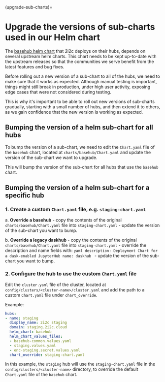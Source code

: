 (upgrade-sub-charts)=
# Upgrade the versions of sub-charts used in our Helm chart

The [basehub helm chart](hub-helm-charts) that 2i2c deploys on their hubs, depends on several upstream helm charts.
This chart needs to be kept up-to-date with the upstream releases so that the communities we serve benefit from the latest features and bug fixes.

Before rolling out a new version of a sub-chart to all of the hubs, we need to make sure that it works as expected. Although manual testing is important, things might still break in production, under high user activity, exposing edge cases that were not considered during testing.

This is why it's important to be able to roll out new versions of sub-charts gradually, starting with a small number of hubs, and then extend it to others, as we gain confidence that the new version is working as expected.

## Bumping the version of a helm sub-chart for all hubs

To bump the version of a sub-chart, we need to edit the `Chart.yaml` file of the `basehub` chart, located at `charts/basehub/Chart.yaml` and update the version of the sub-chart we want to upgrade.

This will bump the version of the sub-chart for all hubs that use the `basehub` chart.

## Bumping the version of a helm sub-chart for a specific hub

### 1. Create a custom `Chart.yaml` file, e.g. `staging-chart.yaml`
  a. **Override a basehub**
    - copy the contents of the original `charts/basehub/Chart.yaml` file into `staging-chart.yaml`
    - update the version of the sub-chart you want to bump.

  b. **Override a legacy daskhub**
    - copy the contents of the original `charts/basehub/Chart.yaml` file into `staging-chart.yaml`
    - override the description and name fields with:
      ```yaml
      description: Deployment Chart for a dask-enabled JupyterHub
      name: daskhub
      ```
    - update the version of the sub-chart you want to bump.

### 2. Configure the hub to use the custom `Chart.yaml` file

Edit the `cluster.yaml` file of the cluster, located at `config/clusters/<cluster-name>/cluster.yaml` and add the path to a custom `Chart.yaml` file under `chart_override`.

Example:
```yaml
hubs:
- name: staging
  display_name: 2i2c staging
  domain: staging.2i2c.cloud
  helm_chart: basehub
  helm_chart_values_files:
  - basehub-common.values.yaml
  - staging.values.yaml
  - enc-staging.secret.values.yaml
  chart_override: staging-chart.yaml
```

In this example, the `staging` hub will use the `staging-chart.yaml` file in the `config/clusters/<cluster-name>` directory, to override the default `Chart.yaml` file of the `basehub` chart.

